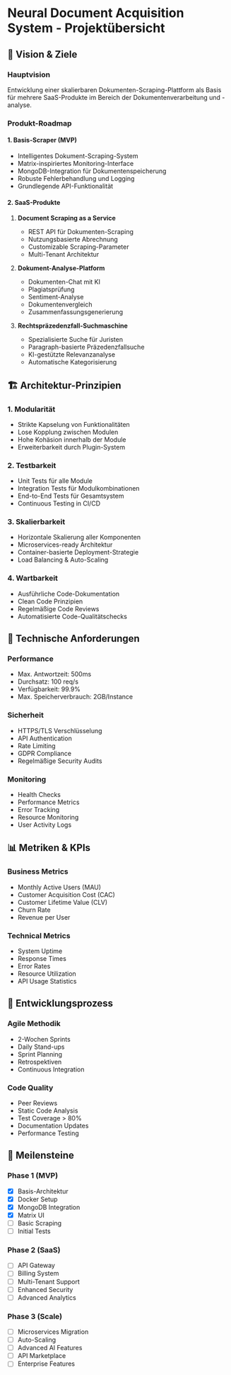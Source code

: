 # Neural Document Acquisition System - Projektübersicht

## 🎯 Vision & Ziele

### Hauptvision
Entwicklung einer skalierbaren Dokumenten-Scraping-Plattform als Basis für mehrere SaaS-Produkte im Bereich der Dokumentenverarbeitung und -analyse.

### Produkt-Roadmap

#### 1. Basis-Scraper (MVP)
- Intelligentes Dokument-Scraping-System
- Matrix-inspiriertes Monitoring-Interface
- MongoDB-Integration für Dokumentenspeicherung
- Robuste Fehlerbehandlung und Logging
- Grundlegende API-Funktionalität

#### 2. SaaS-Produkte
1. **Document Scraping as a Service**
   - REST API für Dokumenten-Scraping
   - Nutzungsbasierte Abrechnung
   - Customizable Scraping-Parameter
   - Multi-Tenant Architektur

2. **Dokument-Analyse-Platform**
   - Dokumenten-Chat mit KI
   - Plagiatsprüfung
   - Sentiment-Analyse
   - Dokumentenvergleich
   - Zusammenfassungsgenerierung

3. **Rechtspräzedenzfall-Suchmaschine**
   - Spezialisierte Suche für Juristen
   - Paragraph-basierte Präzedenzfallsuche
   - KI-gestützte Relevanzanalyse
   - Automatische Kategorisierung

## 🏗 Architektur-Prinzipien

### 1. Modularität
- Strikte Kapselung von Funktionalitäten
- Lose Kopplung zwischen Modulen
- Hohe Kohäsion innerhalb der Module
- Erweiterbarkeit durch Plugin-System

### 2. Testbarkeit
- Unit Tests für alle Module
- Integration Tests für Modulkombinationen
- End-to-End Tests für Gesamtsystem
- Continuous Testing in CI/CD

### 3. Skalierbarkeit
- Horizontale Skalierung aller Komponenten
- Microservices-ready Architektur
- Container-basierte Deployment-Strategie
- Load Balancing & Auto-Scaling

### 4. Wartbarkeit
- Ausführliche Code-Dokumentation
- Clean Code Prinzipien
- Regelmäßige Code Reviews
- Automatisierte Code-Qualitätschecks

## 🔧 Technische Anforderungen

### Performance
- Max. Antwortzeit: 500ms
- Durchsatz: 100 req/s
- Verfügbarkeit: 99.9%
- Max. Speicherverbrauch: 2GB/Instance

### Sicherheit
- HTTPS/TLS Verschlüsselung
- API Authentication
- Rate Limiting
- GDPR Compliance
- Regelmäßige Security Audits

### Monitoring
- Health Checks
- Performance Metrics
- Error Tracking
- Resource Monitoring
- User Activity Logs

## 📊 Metriken & KPIs

### Business Metrics
- Monthly Active Users (MAU)
- Customer Acquisition Cost (CAC)
- Customer Lifetime Value (CLV)
- Churn Rate
- Revenue per User

### Technical Metrics
- System Uptime
- Response Times
- Error Rates
- Resource Utilization
- API Usage Statistics

## 🔄 Entwicklungsprozess

### Agile Methodik
- 2-Wochen Sprints
- Daily Stand-ups
- Sprint Planning
- Retrospektiven
- Continuous Integration

### Code Quality
- Peer Reviews
- Static Code Analysis
- Test Coverage > 80%
- Documentation Updates
- Performance Testing

## 📅 Meilensteine

### Phase 1 (MVP)
- [x] Basis-Architektur
- [x] Docker Setup
- [x] MongoDB Integration
- [x] Matrix UI
- [ ] Basic Scraping
- [ ] Initial Tests

### Phase 2 (SaaS)
- [ ] API Gateway
- [ ] Billing System
- [ ] Multi-Tenant Support
- [ ] Enhanced Security
- [ ] Advanced Analytics

### Phase 3 (Scale)
- [ ] Microservices Migration
- [ ] Auto-Scaling
- [ ] Advanced AI Features
- [ ] API Marketplace
- [ ] Enterprise Features